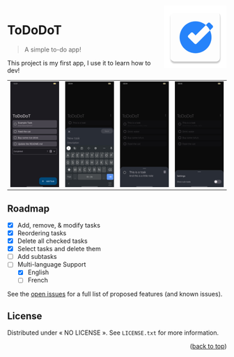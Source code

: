 <!-- PROJECT LOGO -->

<img src="https://github.com/EliotAku/ToDoDoT/blob/master/app/src/main/res/mipmap-xxhdpi/ic_launcher.png" alt="Logo" align="right">

<!-- ABOUT THE PROJECT -->
# ToDoDoT
> A simple to-do app!

This project is my first app, I use it to learn how to dev!

| | | | |
|:-------------------------:|:-------------------------:|:-------------------------:|:-------------------------:|
![Home Screen][img-home] | ![Add Sheet][img-add] | ![Opened Task Sheet][img-opened] | ![Settings Screen][img-settings]



<!-- ROADMAP -->
## Roadmap

- [x] Add, remove, & modify tasks
- [x] Reordering tasks
- [x] Delete all checked tasks
- [x] Select tasks and delete them
- [ ] Add subtasks
- [ ] Multi-language Support
    - [x] English
    - [ ] French

See the [open issues](https://github.com/othneildrew/Best-README-Template/issues) for a full list of proposed features (and known issues).



<!-- LICENSE -->
## License

Distributed under « NO LICENSE ». See `LICENSE.txt` for more information.

<p align="right">(<a href="#top">back to top</a>)</p>



<!-- CONTACT -->
<!--
## Contact

Me - [@YashuKoh](https://twitter.com/YashuKoh)

Project Link: [https://github.com/EliotAku/ToDoDot](https://github.com/EliotAku/ToDoDoT)

<p align="right">(<a href="#top">back to top</a>)</p>
-->



<!-- ACKNOWLEDGMENTS -->
<!--
## Some Projects I Like

Use this space to list resources you find helpful and would like to give credit to. I've included a few of my favorites to kick things off!

* [Choose an Open Source License](https://choosealicense.com)
* [GitHub Emoji Cheat Sheet](https://www.webpagefx.com/tools/emoji-cheat-sheet)
* [Img Shields](https://shields.io)
* [GitHub Pages](https://pages.github.com)

<p align="right">(<a href="#README.md">back to top</a>)</p>
-->



<!-- MARKDOWN LINKS & IMAGES -->
<!-- https://www.markdownguide.org/basic-syntax/#reference-style-links -->
[product-screenshot]: screenshots/img_main.jpg
[img-home]: screenshots/img_main.jpg
[img-add]: screenshots/Screenshot_2022-05-19-03-04-06-30_90b82d52328ab66f57d73c7d4deef801.jpg
[img-opened]: screenshots/Screenshot_2022-05-19-03-04-46-93_90b82d52328ab66f57d73c7d4deef801.jpg
[img-settings]: screenshots/Screenshot_2022-05-19-03-05-02-09_90b82d52328ab66f57d73c7d4deef801.jpg

